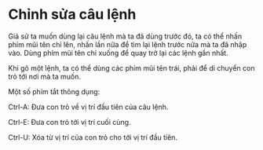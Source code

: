 # Chỉnh sửa câu lệnh

Giả sử ta muốn dùng lại câu lệnh mà ta đã dùng trước đó, ta có thể nhấn phím mũi tên chỉ lên, nhấn lần nữa để tìm lại lệnh trước nữa mà ta đã nhập vào. Dùng phím mũi tên chỉ xuống để quay trở lại các lệnh gần nhất.

Khi gõ một lệnh, ta có thể dùng các phím mũi tên trái, phải để di chuyển con trỏ tới nơi mà ta muốn.

Một số phím tắt thông dụng:

Ctrl-A: Đưa con trỏ về vị trí đầu tiên của câu lệnh.

Ctrl-E: Đưa con trỏ tới vị trí cuối cùng.

Ctrl-U: Xóa từ vị trí của con trỏ cho tới vị trí đầu tiên.

